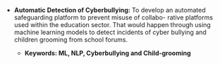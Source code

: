 * <b>Automatic Detection of Cyberbullying:</b> To develop an automated safeguarding platform to prevent misuse of collabo-
    rative platforms used within the education sector. That would happen through
    using machine learning models to detect incidents of cyber bullying and children
    grooming from school forums.

    * <b>Keywords: ML, NLP, Cyberbullying and Child-grooming</b>